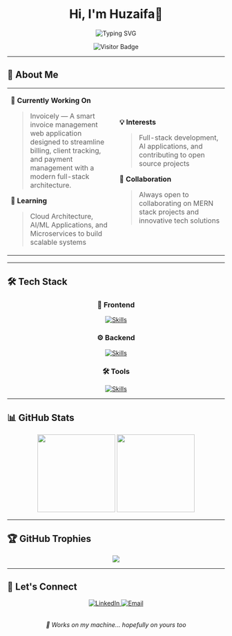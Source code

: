 <div align="center">

# Hi, I'm Huzaifa👋

![Typing SVG](https://readme-typing-svg.herokuapp.com?font=Fira+Code&weight=600&size=28&duration=3000&pause=1000&color=7C3AED&center=true&vCenter=true&multiline=true&width=500&height=80&lines=Full+Stack+Developer;AI+Enthusiast;Cloud+Explorer)

![Visitor Badge](https://visitor-badge.laobi.icu/badge?page_id=huzaifatg.huzaifatg&left_text=Visitors&color=7c3aed)

</div>

---

## 🚀 About Me

<table>
<tr>
<td width="50%">

**🔭 Currently Working On**
> Invoicely — A smart invoice management web application designed to streamline billing, client tracking, and payment management with a modern full-stack architecture.

**🌱 Learning**
> Cloud Architecture, AI/ML Applications, and Microservices to build scalable systems

</td>
<td width="50%">

**💡 Interests**
> Full-stack development, AI applications, and contributing to open source projects

**🤝 Collaboration**
> Always open to collaborating on MERN stack projects and innovative tech solutions

</td>
</tr>
</table>

---

## 🛠️ Tech Stack

<div align="center">

### 🎨 Frontend
[![Skills](https://skillicons.dev/icons?i=react,js,html,css,tailwind&theme=dark)](https://skillicons.dev)

### ⚙️ Backend
[![Skills](https://skillicons.dev/icons?i=nodejs,mongodb,mysql,redis,py&theme=dark)](https://skillicons.dev)

### 🛠️ Tools
[![Skills](https://skillicons.dev/icons?i=docker,git,github&theme=dark)](https://skillicons.dev)

</div>

---

## 📊 GitHub Stats

<div align="center">
  
  <img height="180em" src="https://github-readme-stats.vercel.app/api?username=huzaifatg&show_icons=true&theme=tokyonight&hide_border=true&bg_color=0d1117&title_color=7c3aed&icon_color=06b6d4&text_color=e6e6e6" />
  <img height="180em" src="https://github-readme-stats.vercel.app/api/top-langs/?username=huzaifatg&layout=compact&theme=tokyonight&hide_border=true&bg_color=0d1117&title_color=7c3aed&text_color=e6e6e6" />

</div>

---

## 🏆 GitHub Trophies

<div align="center">
  
  <img src="https://github-profile-trophy.vercel.app/?username=huzaifatg&theme=tokyonight&no-frame=true&margin-w=15&no-bg=true&column=6" />

</div>

---

## 🤝 Let's Connect

<div align="center">

<a href="https://www.linkedin.com/in/huzaifatg/">
  <img src="https://img.shields.io/badge/LinkedIn-0077B5?style=for-the-badge&logo=linkedin&logoColor=white" alt="LinkedIn"/>
</a>
<a href="mailto:huzaifatg2000@gmail.com">
  <img src="https://img.shields.io/badge/Email-D14836?style=for-the-badge&logo=gmail&logoColor=white" alt="Email"/>
</a>

</div>

######

<div align="center">
  <i>📌 Works on my machine... hopefully on yours too</i>
</div>
